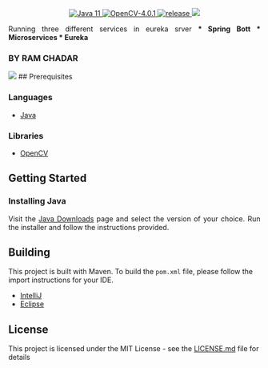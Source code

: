 <p align="center">
  <a href="https://jdk.java.net/11/">
    <img src="https://img.shields.io/badge/Java-11-blue.svg" alt="Java 11">
  </a>
  <a href="https://opencv.org/releases/">
    <img src="https://img.shields.io/badge/OpenCV-4.0.1-blue.svg" alt="OpenCV-4.0.1">
  </a>
  <a href="https://GitHub.com/JakeJMattson/FacialRecognition/releases">
    <img src="https://img.shields.io/github/release/JakeJMattson/FacialRecognition.svg" alt="release">
  </a>
  <a href="LICENSE.md">
    <img src="https://img.shields.io/github/license/JakeJMattson/FacialRecognition.svg">
  </a>
</p>

<p align="justify">
Running three different services in eureka srver 
<b>* Spring Bott * Microservices * Eureka </b>
<h3>BY RAM CHADAR</h3>
</p>

<img src="http://103.235.104.232:8090/samstrack/eureka.jpg">
## Prerequisites

### Languages
* [Java](https://jdk.java.net/11/)

### Libraries
* [OpenCV](https://opencv.org/about.html)

## Getting Started
### Installing Java
<p align="justify">
Visit the <a href="https://jdk.java.net/11/">Java Downloads</a> page and select the version of your choice.
Run the installer and follow the instructions provided.
</p>

## Building
This project is built with Maven. To build the `pom.xml` file, please follow the import instructions for your IDE.
* [IntelliJ](https://www.tutorialspoint.com/maven/maven_intellij_idea.htm)
* [Eclipse](https://www.tutorialspoint.com/maven/maven_eclispe_ide.htm)

## License
This project is licensed under the MIT License - see the [LICENSE.md](LICENSE.md) file for details
